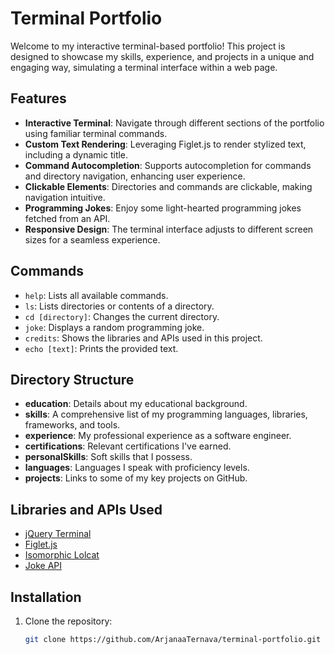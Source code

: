 # Terminal Portfolio

Welcome to my interactive terminal-based portfolio! This project is designed to showcase my skills, experience, and projects in a unique and engaging way, simulating a terminal interface within a web page.

## Features

- **Interactive Terminal**: Navigate through different sections of the portfolio using familiar terminal commands.
- **Custom Text Rendering**: Leveraging Figlet.js to render stylized text, including a dynamic title.
- **Command Autocompletion**: Supports autocompletion for commands and directory navigation, enhancing user experience.
- **Clickable Elements**: Directories and commands are clickable, making navigation intuitive.
- **Programming Jokes**: Enjoy some light-hearted programming jokes fetched from an API.
- **Responsive Design**: The terminal interface adjusts to different screen sizes for a seamless experience.

## Commands

- `help`: Lists all available commands.
- `ls`: Lists directories or contents of a directory.
- `cd [directory]`: Changes the current directory.
- `joke`: Displays a random programming joke.
- `credits`: Shows the libraries and APIs used in this project.
- `echo [text]`: Prints the provided text.

## Directory Structure

- **education**: Details about my educational background.
- **skills**: A comprehensive list of my programming languages, libraries, frameworks, and tools.
- **experience**: My professional experience as a software engineer.
- **certifications**: Relevant certifications I've earned.
- **personalSkills**: Soft skills that I possess.
- **languages**: Languages I speak with proficiency levels.
- **projects**: Links to some of my key projects on GitHub.

## Libraries and APIs Used

- [jQuery Terminal](https://terminal.jcubic.pl)
- [Figlet.js](https://github.com/patorjk/figlet.js/)
- [Isomorphic Lolcat](https://github.com/jcubic/isomorphic-lolcat)
- [Joke API](https://jokeapi.dev/)

## Installation

1. Clone the repository:
   ```bash
   git clone https://github.com/ArjanaaTernava/terminal-portfolio.git
